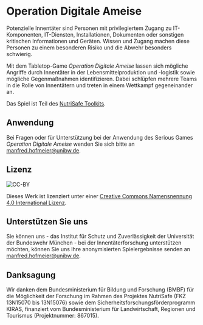 # Operation Digitale Ameise
Potenzielle Innentäter sind Personen mit privilegiertem Zugang zu IT-Komponenten, IT-Diensten, Installationen, Dokumenten oder sonstigen kritischen Informationen und Geräten. Wissen und Zugang machen diese Personen zu einem besonderen Risiko und die Abwehr besonders schwierig.


Mit dem Tabletop-Game _Operation Digitale Ameise_ lassen sich mögliche Angriffe durch Innentäter in der Lebensmittelproduktion und -logistik sowie mögliche Gegenmaßnahmen identifizieren. Dabei schlüpfen mehrere Teams in die Rolle von Innentätern und treten in einem Wettkampf gegeneinander an.


Das Spiel ist Teil des [NutriSafe Toolkits](https://nutrisafe.de/toolkit).

## Anwendung
Bei Fragen oder für Unterstützung bei der Anwendung des Serious Games _Operation Digitale Ameise_ wenden Sie sich bitte an [manfred.hofmeier@unibw.de](mailto:manfred.hofmeier@unibw.de).

## Lizenz
![CC-BY](https://i.creativecommons.org/l/by/4.0/88x31.png)

Dieses Werk ist lizenziert unter einer [Creative Commons Namensnennung 4.0 International Lizenz](http://creativecommons.org/licenses/by/4.0/).

## Unterstützen Sie uns
Sie können uns - das Institut für Schutz und Zuverlässigkeit der Universität der Bundeswehr München - bei der Innentäterforschung unterstützen möchten, können Sie uns Ihre anonymisierten Spielergebnisse senden an [manfred.hofmeier@unibw.de](mailto:manfred.hofmeier@unibw.de).

## Danksagung
Wir danken dem Bundesministerium für Bildung und Forschung (BMBF) für die Möglichkeit der Forschung im Rahmen des Projektes NutriSafe (FKZ 13N15070 bis 13N15076) sowie dem Sicherheitsforschungsförderprogramm KIRAS, finanziert vom Bundesministerium für Landwirtschaft, Regionen und Tourismus (Projektnummer: 867015).
